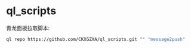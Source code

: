 # ql_scripts

青龙面板拉取脚本:

``` bash
ql repo https://github.com/CKXGZXA/ql_scripts.git "" "message2push"
```
